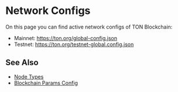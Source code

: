 # Network Configs

On this page you can find active network configs of TON Blockchain:

- Mainnet: https://ton.org/global-config.json
- Testnet: https://ton.org/testnet-global.config.json

## See Also

- [Node Types](https://docs.ton.org/participate/nodes/node-types)
- [Blockchain Params Config](/develop/howto/blockchain-configs)
